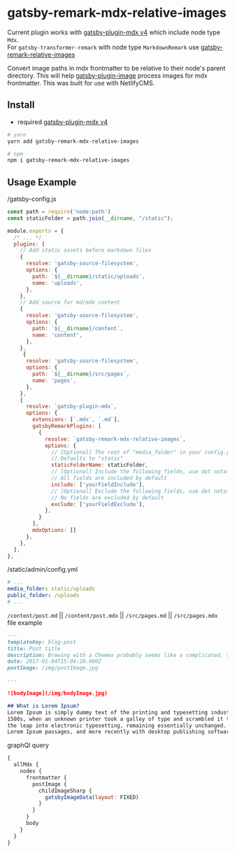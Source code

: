# gatsby-remark-mdx-relative-images

Current plugin works with [gatsby-plugin-mdx v4](https://www.gatsbyjs.com/plugins/gatsby-plugin-mdx) which include node type `Mdx`.</br>
For `gatsby-transformer-remark` with node type `MarkdownRemark` use [gatsby-remark-relative-images](https://www.gatsbyjs.com/plugins/gatsby-remark-relative-images/)

Convert image paths in mdx frontmatter to be relative to their node's parent directory. This will help [gatsby-plugin-image](https://www.gatsbyjs.com/plugins/gatsby-plugin-image) process images for mdx frontmatter. This was built for use with NetlifyCMS.

## Install

* required [gatsby-plugin-mdx v4](https://www.gatsbyjs.com/plugins/gatsby-plugin-mdx)
```bash
# yarn
yarn add gatsby-remark-mdx-relative-images

# npm
npm i gatsby-remark-mdx-relative-images
```

## Usage Example

/gatsby-config.js

```javascript
const path = require('node:path')
const staticFolder = path.join(__dirname, "/static");

module.exports = {
  /* ... */
  plugins: [
    // Add static assets before markdown files
    {
      resolve: 'gatsby-source-filesystem',
      options: {
        path: `${__dirname}/static/uploads`,
        name: 'uploads',
      },
    },
    // Add source for md/mdx content
    {
      resolve: 'gatsby-source-filesystem',
      options: {
        path: `${__dirname}/content`,
        name: 'content',
      },
    },
     {
      resolve: 'gatsby-source-filesystem',
      options: {
        path: `${__dirname}/src/pages`,
        name: 'pages',
      },
    },
    {
      resolve: `gatsby-plugin-mdx`,
      options: {
        extensions: [`.mdx`, `.md`],
        gatsbyRemarkPlugins: [
          {
            resolve: `gatsby-remark-mdx-relative-images`,
            options: {
              // [Optional] The root of "media_folder" in your config.yml
              // Defaults to "static"
              staticFolderName: staticFolder,
              // [Optional] Include the following fields, use dot notation for nested fields
              // All fields are included by default
              include: ['yourFieldInclude'],
              // [Optional] Exclude the following fields, use dot notation for nested fields
              // No fields are excluded by default
              exclude: ['yourFieldExclude'],
            },
          }
        ],
        mdxOptions: []
      },
    },
  ],
};
```

/static/admin/config.yml

```yml
# ...
media_folder: static/uploads
public_folder: /uploads
# ...
```

`/content/post.md` || `/content/post.mdx` || `/src/pages.md` || `/src/pages.mdx` file example

```md
---
templateKey: blog-post
title: Post title
description: Brewing with a Chemex probably seems like a complicated, time-consuming ordeal, but once you get used to the process, it becomes a soothing ritual that's worth the effort every time.
date: 2017-01-04T15:04:10.000Z
postImage: /img/postImage.jpg

---

![bodyImage](/img/bodyImage.jpg)

## What is Lorem Ipsum?
Lorem Ipsum is simply dummy text of the printing and typesetting industry. Lorem Ipsum has been the industry's standard dummy text ever since the
1500s, when an unknown printer took a galley of type and scrambled it to make a type specimen book. It has survived not only five centuries, but also 
the leap into electronic typesetting, remaining essentially unchanged. It was popularised in the 1960s with the release of Letraset sheets containing 
Lorem Ipsum passages, and more recently with desktop publishing software like Aldus PageMaker including versions of Lorem Ipsum.
```
graphQl query

```javascript
{
  allMdx {
    nodes {
      frontmatter {
        postImage {
          childImageSharp {
            gatsbyImageData(layout: FIXED)
          }
        }
      }
      body
    }
  }
}
```
